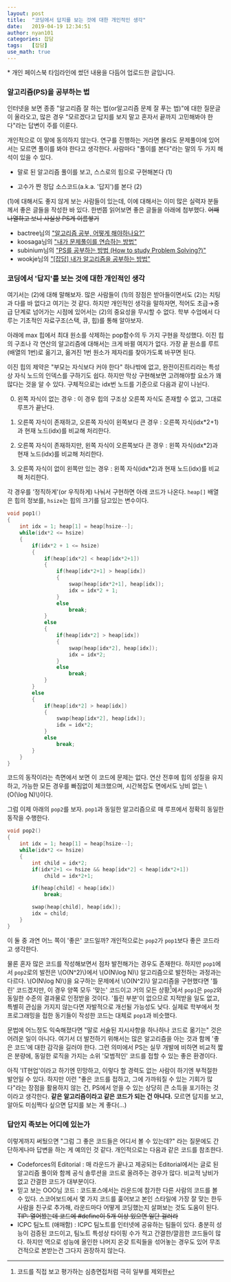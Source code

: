 ```yaml
---
layout: post
title:  "코딩에서 답지를 보는 것에 대한 개인적인 생각"
date:   2019-04-19 12:34:51
author: nyan101
categories: 잡담
tags:	[잡담]
use_math: true
---
```




\* 개인 페이스북 타임라인에 썼던 내용을 다듬어 업로드한 글입니다.

### 알고리즘(PS)을 공부하는 법

인터넷을 보면 종종 "알고리즘 잘 하는 법(or알고리즘 문제 잘 푸는 법)"에 대한 질문글이 올라오고, 많은 경우 "모르겠다고 답지를 보지 말고 혼자서 끝까지 고민해봐야 한다"라는 답변이 주를 이룬다.

개인적으로 이 말에 동의하지 않는다. 연구를 진행하는 거라면 몰라도 문제풀이에 있어서는 모르면 풀이를 봐야 한다고 생각한다. 사람마다 "풀이를 본다"라는 말의 두 가지 해석이 있을 수 있다.

* 말로 된 알고리즘 풀이를 보고, 스스로의 힘으로 구현해본다 (1)

* 고수가 짠 정답 소스코드(a.k.a. '답지')를 본다 (2)

(1)에 대해서도 좋지 않게 보는 사람들이 있는데, 이에 대해서는 이미 많은 실력자 분들께서 좋은 글들을 작성한 바 있다. 한번쯤 읽어보면 좋은 글들을 아래에 첨부했다. ~~어째 나열하고 보니 사실상 PS계 이름쌓기~~

* bactree님의 ["알고리즘 공부, 어떻게 해야하나요?"](https://baactree.tistory.com/52)
* koosaga님의 ["내가 문제풀이를 연습하는 방법"](https://koosaga.com/217)
* subinium님의 ["PS를 공부하는 방법 (How to study Problem Solving?)"](https://subinium.github.io/how-to-study-problem-solving/)
* wookje님의 ["[잡담] 내가 알고리즘을 공부하는 방법"](http://wookje.dance/2019/04/16/how-to-study-algorithm/)



### 코딩에서 '답지'를 보는 것에 대한 개인적인 생각

여기서는 (2)에 대해 말해보자. 많은 사람들이 (1)의 장점은 받아들이면서도 (2)는 치팅과 다를 바 없다고 여기는 것 같다. 하지만 개인적인 생각을 말하자면, 적어도 초급→중급 단계로 넘어가는 시점에 있어서는 (2)의 중요성을 무시할 수 없다. 학부 수업에서 다루는 기초적인 자료구조(스택, 큐, 힙)를 통해 알아보자.

아래에 max 힙에서 최대 원소를 삭제하는 pop함수의 두 가지 구현을 작성했다. 이진 힙의 구조나 각 연산의 알고리즘에 대해서는 크게 바뀔 여지가 없다. 가장 끝 원소를 루트(배열의 1번)로 옮기고, 옮겨진 1번 원소가 제자리를 찾아가도록 바꾸면 된다.

이진 힙의 제약은 "부모는 자식보다 커야 한다" 하나밖에 없고, 완전이진트리라는 특성상 자식 노드의 인덱스를 구하기도 쉽다. 하지만 막상 구현해보면 고려해야할 요소가 꽤 많다는 것을 알 수 있다. 구체적으로는 idx번 노드를 기준으로 다음과 같이 나뉜다.

0. 왼쪽 자식이 없는 경우
   : 이 경우 힙의 구조상 오른쪽 자식도 존재할 수 없고, 그대로 루프가 끝난다.

1. 오른쪽 자식이 존재하고, 오른쪽 자식이 왼쪽보다 큰 경우
   : 오른쪽 자식(idx\*2+1)과 현재 노드(idx)를 비교해 처리한다.

2. 오른쪽 자식이 존재하지만, 왼쪽 자식이 오른쪽보다 큰 경우
   : 왼쪽 자식(idx\*2)과 현재 노드(idx)를 비교해 처리한다.

3. 오른쪽 자식이 없이 왼쪽만 있는 경우
   : 왼쪽 자식(idx\*2)과 현재 노드(idx)를 비교해 처리한다.

각 경우를 '정직하게'(or 우직하게) 나눠서 구현하면 아래 코드가 나온다.  `heap[]` 배열은 힙의 정보를, `hsize`는 힙의 크기를 담고있는 변수이다.

```c++
void pop1()
{
    int idx = 1; heap[1] = heap[hsize--];
    while(idx*2 <= hsize)
    {
        if(idx*2 + 1 <= hsize)
        {
            if(heap[idx*2] < heap[idx*2+1])
            {
                if(heap[idx*2+1] > heap[idx])
                {
                    swap(heap[idx*2+1], heap[idx]);
                    idx = idx*2 + 1;
                }
                else
                    break;
            }
            else
            {
                if(heap[idx*2] > heap[idx])
                {
                    swap(heap[idx*2], heap[idx]);
                    idx = idx*2;
                }
                else
                    break;
            }
        }
        else
        {
            if(heap[idx*2] > heap[idx])
            {
                swap(heap[idx*2], heap[idx]);
                idx = idx*2;
            }
            else
                break;
        }
    }
}
```

코드의 동작이라는 측면에서 보면 이 코드에 문제는 없다. 연산 전후에 힙의 성질을 유지하고, 가능한 모든 경우를 빠짐없이 체크했으며, 시간복잡도 면에서도 낭비 없는 \\(O(\\log N)\\)이다.

그럼 이제 아래의 `pop2`를 보자. `pop1`과 동일한 알고리즘으로 매 루프에서 정확히 동일한 동작을 수행한다.

```c++
void pop2()
{
    int idx = 1; heap[1] = heap[hsize--];
    while(idx*2 <= hsize)
    {
        int child = idx*2;
        if(idx*2+1 <= hsize && heap[idx*2] < heap[idx*2+1])
            child = idx*2+1;

        if(heap[child] < heap[idx])
            break;

        swap(heap[child], heap[idx]);
        idx = child;
    }
}
```

이 둘 중 과연 어느 쪽이 '좋은' 코드일까? 개인적으로는 `pop2`가 `pop1`보다 좋은 코드라고 생각한다.

물론 혼자 많은 코드를 작성해보면서 점차 발전해가는 경우도 존재한다. 하지만 `pop1`에서 `pop2`로의 발전은 \\(O(N^2)\\)에서 \\(O(N\\log N)\\) 알고리즘으로 발전하는 과정과는 다르다. \\(O(N\\log N)\\)을 요구하는 문제에서 \\(O(N^2)\\) 알고리즘을 구현했다면 '틀린' 코드겠지만, 이 경우 양쪽 모두 '맞는' 코드이고 거의 모든 상황[^1]에서 `pop1`은 `pop2`와 동일한 수준의 결과물로 인정받을 것이다. '틀린 부분'이 없으므로 지적받을 일도 없고, 특별히 관심을 가지지 않는다면 자발적으로 개선될 가능성도 낮다. 실제로 학부에서 첫 프로그래밍을 접한 동기들이 작성한 코드는 대체로 `pop1`과 비슷했다.

[^1]: 코드를 직접 보고 평가하는 심층면접처럼 극히 일부를 제외한

문법에 어느정도 익숙해졌다면 "말로 서술된 지시사항을 하나하나 코드로 옮기는" 것은 어려운 일이 아니다. 여기서 더 발전하기 위해서는 많은 알고리즘을 아는 것과 함께 '좋은 코드'에 대한 감각을 길러야 한다. 그런 의미에서 PS는 실무 개발에 비하면 비교적 짧은 분량에, 동일한 로직을 가지는 소위 '모범적인' 코드를 접할 수 있는 좋은 환경이다.

아직 'IT현업'이라고 하기엔 민망하고, 이렇다 할 경력도 없는 사람이 하기엔 부적절한 발언일 수 있다. 하지만 이런 "좋은 코드를 접하고, 그에 가까워질 수 있는 기회가 많다"라는 장점을 활용하지 않는 건, PS에서 얻을 수 있는 상당히 큰 소득을 포기하는 것이라고 생각한다. **같은 알고리즘이라고 같은 코드가 되는 건 아니다.** 모르면 답지를 보고, 알아도 미심쩍다 싶으면 답지를 보는 게 좋다(...)



### 답안지 족보는 어디에 있는가

이렇게까지 써뒀으면 "그럼 그 좋은 코드들은 어디서 볼 수 있는데?" 라는 질문에도 간단하게나마 답변을 하는 게 예의인 것 같다. 개인적으로는 다음과 같은 코드를 참조한다.

* Codeforces의 Editorial
  : 매 라운드가 끝나고 제공되는 Editorial에서는 글로 된 알고리즘 풀이와 함께 공식 솔루션을 코드로 올려주는 경우가 많다. 비교적 낭비가 없고 간결한 코드가 대부분이다.
* 믿고 보는 OOO님 코드
  : 코드포스에서는 라운드에 참가한 다른 사람의 코드를 볼 수 있다. 스코어보드에서 몇 가지 코드를 훑어보고 본인 스타일에 가장 잘 맞는 한두 사람을 친구로 추가해, 라운드마다 어떻게 코딩했는지 살펴보는 것도 도움이 된다. ~~TIP: 열어봤는데 코드에 #define이 5개 이상 있으면 일단 걸러라~~
* ICPC 팀노트 (애매함)
  : ICPC 팀노트를 인터넷에 공유하는 팀들이 있다. 충분히 성능이 검증된 코드이고, 팀노트 특성상 타이핑 수가 적고 간결한/깔끔한 코드들이 많다. 하지만 역으로 성능에 올인한 나머지 온갖 트릭들을 섞어놓는 경우도 있어 무조건적으로 본받는건 그다지 권장하지 않는다.

